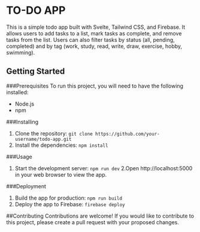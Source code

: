 # TO-DO APP
This is a simple todo app built with Svelte, Tailwind CSS, and Firebase. It allows users to add tasks to a list, mark tasks as complete, and remove tasks from the list. Users can also filter tasks by status (all, pending, completed) and by tag (work, study, read, write, draw, exercise, hobby, swimming).


## Getting Started

###Prerequisites
To run this project, you will need to have the following installed:
- Node.js
- npm

###Installing

1. Clone the repository:
`git clone https://github.com/your-username/todo-app.git`
2. Install the dependencies:
`npm install`

###Usage
1. Start the development server:
`npm run dev`
2.Open http://localhost:5000 in your web browser to view the app.

###Deployment

1. Build the app for production:
`npm run build`
2. Deploy the app to Firebase:
`firebase deploy`

##Contributing
Contributions are welcome! If you would like to contribute to this project, please create a pull request with your proposed changes.
